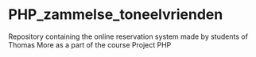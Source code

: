 # PHP_zammelse_toneelvrienden
Repository containing the online reservation system made by students of Thomas More as a part of the course Project PHP
